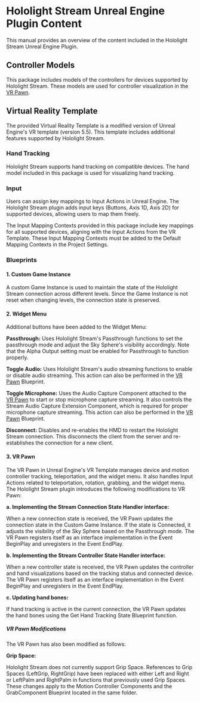 # Hololight Stream Unreal Engine Plugin Content

This manual provides an overview of the content included in the Hololight Stream Unreal Engine Plugin.

## Controller Models

This package includes models of the controllers for devices supported by Hololight Stream. These models are used for controller visualization in the [VR Pawn](#3-vr-pawn).

## Virtual Reality Template

The provided Virtual Reality Template is a modified version of Unreal Engine's VR template (version 5.5). This template includes additional features supported by Hololight Stream.

### Hand Tracking

Hololight Stream supports hand tracking on compatible devices. The hand model included in this package is used for visualizing hand tracking.

### Input

Users can assign key mappings to Input Actions in Unreal Engine. The Hololight Stream plugin adds input keys (Buttons, Axis 1D, Axis 2D) for supported devices, allowing users to map them freely.

The Input Mapping Contexts provided in this package include key mappings for all supported devices, aligning with the Input Actions from the VR Template. These Input Mapping Contexts must be added to the Default Mapping Contexts in the Project Settings.

### Blueprints

#### 1. Custom Game Instance

A custom Game Instance is used to maintain the state of the Hololight Stream connection across different levels. Since the Game Instance is not reset when changing levels, the connection state is preserved.

#### 2. Widget Menu

Additional buttons have been added to the Widget Menu:

**Passthrough:** Uses Hololight Stream's Passthrough functions to set the passthrough mode and adjust the Sky Sphere's visibility accordingly. Note that the Alpha Output setting must be enabled for Passthrough to function properly.

**Toggle Audio:** Uses Hololight Stream's audio streaming functions to enable or disable audio streaming. This action can also be performed in the [VR Pawn](#3-vr-pawn) Blueprint.

**Toggle Microphone:** Uses the Audio Capture Component attached to the [VR Pawn](#3-vr-pawn) to start or stop microphone capture streaming. It also controls the Stream Audio Capture Extension Component, which is required for proper microphone capture streaming. This action can also be performed in the [VR Pawn](#3-vr-pawn) Blueprint.

**Disconnect:** Disables and re-enables the HMD to restart the Hololight Stream connection. This disconnects the client from the server and re-establishes the connection for a new client.

#### 3. VR Pawn

The VR Pawn in Unreal Engine's VR Template manages device and motion controller tracking, teleportation, and the widget menu. It also handles Input Actions related to teleportation, rotation, grabbing, and the widget menu. The Hololight Stream plugin introduces the following modifications to VR Pawn:

**a. Implementing the Stream Connection State Handler interface:**

When a new connection state is received, the VR Pawn updates the connection state in the Custom Game Instance. If the state is Connected, it adjusts the visibility of the Sky Sphere based on the Passthrough mode. The VR Pawn registers itself as an interface implementation in the Event BeginPlay and unregisters in the Event EndPlay.

**b. Implementing the Stream Controller State Handler interface:**

When a new controller state is received, the VR Pawn updates the controller and hand visualizations based on the tracking status and connected device. The VR Pawn registers itself as an interface implementation in the Event BeginPlay and unregisters in the Event EndPlay.

**c. Updating hand bones:**

If hand tracking is active in the current connection, the VR Pawn updates the hand bones using the Get Hand Tracking State Blueprint function.

##### VR Pawn Modifications

The VR Pawn has also been modified as follows:

**Grip Space:**

Hololight Stream does not currently support Grip Space. References to Grip Spaces (LeftGrip, RightGrip) have been replaced with either Left and Right or LeftPalm and RightPalm in functions that previously used Grip Spaces.
These changes apply to the Motion Controller Components and the GrabComponent Blueprint located in the same folder.
